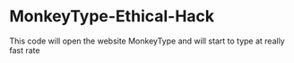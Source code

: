 # MonkeyType-Ethical-Hack
This code will open the website MonkeyType and will start to type at really fast rate
